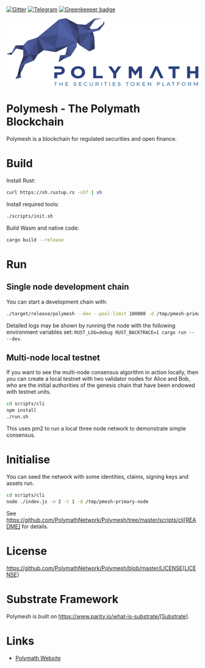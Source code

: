 [![Gitter](https://img.shields.io/badge/chat-gitter-green.svg)](https://gitter.im/PolymathNetwork/Lobby)
[![Telegram](https://img.shields.io/badge/50k+-telegram-blue.svg)](https://gitter.im/PolymathNetwork/Lobby) [![Greenkeeper badge](https://badges.greenkeeper.io/PolymathNetwork/polymath-core.svg)](https://greenkeeper.io/)

![Polymath logo](Polymath.png)

# Polymesh - The Polymath Blockchain

Polymesh is a blockchain for regulated securities and open finance.

# Build

Install Rust:

```bash
curl https://sh.rustup.rs -sSf | sh
```

Install required tools:

```bash
./scripts/init.sh
```

Build Wasm and native code:

```bash
cargo build --release
```

# Run

## Single node development chain

You can start a development chain with:

```bash
./target/release/polymesh --dev --pool-limit 100000 -d /tmp/pmesh-primary-node
```

Detailed logs may be shown by running the node with the following environment variables set: `RUST_LOG=debug RUST_BACKTRACE=1 cargo run -- --dev`.

## Multi-node local testnet

If you want to see the multi-node consensus algorithm in action locally, then you can create a local testnet with two validator nodes for Alice and Bob, who are the initial authorities of the genesis chain that have been endowed with testnet units.

```bash
cd scripts/cli
npm install
./run.sh
```

This uses pm2 to run a local three node network to demonstrate simple consensus.

# Initialise

You can seed the network with some identities, claims, signing keys and assets run.

```bash
cd scripts/cli
node ./index.js -n 2 -t 1 -d /tmp/pmesh-primary-node
```

See https://github.com/PolymathNetwork/Polymesh/tree/master/scripts/cli[README] for details.

# License

https://github.com/PolymathNetwork/Polymesh/blob/master/LICENSE[LICENSE]

# Substrate Framework

Polymesh is built on https://www.parity.io/what-is-substrate/[Substrate].

# Links    

- [Polymath Website](https://polymath.network)